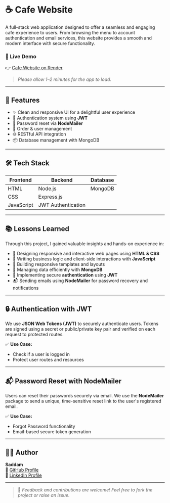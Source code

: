 
# ☕ Cafe Website

A full-stack web application designed to offer a seamless and engaging cafe experience to users. From browsing the menu to account authentication and email services, this website provides a smooth and modern interface with secure functionality.

### 🔗 Live Demo  
👉 [Cafe Website on Render](https://cafe-website-4src.onrender.com)  
> _Please allow 1–2 minutes for the app to load._

---

## 🚀 Features

- ✨ Clean and responsive UI for a delightful user experience  
- 🔐 Authentication system using **JWT**  
- 📧 Password reset via **NodeMailer**  
- 🧾 Order & user management  
- 🌐 RESTful API integration  
- 📦 Database management with MongoDB  

---

## 🛠️ Tech Stack

| Frontend | Backend | Database |
|----------|---------|----------|
| HTML     | Node.js | MongoDB  |
| CSS      | Express.js |       |
| JavaScript | JWT Authentication |       |

---

## 📚 Lessons Learned

Through this project, I gained valuable insights and hands-on experience in:

- 🎨 Designing responsive and interactive web pages using **HTML & CSS**
- 🧠 Writing business logic and client-side interactions with **JavaScript**
- 📱 Building responsive templates and layouts
- 💾 Managing data efficiently with **MongoDB**
- 🔐 Implementing secure **authentication** using **JWT**
- 📬 Sending emails using **NodeMailer** for password recovery and notifications

---

## 🔒 Authentication with JWT

We use **JSON Web Tokens (JWT)** to securely authenticate users. Tokens are signed using a secret or public/private key pair and verified on each request to protected routes.

✅ **Use Case:**  
- Check if a user is logged in  
- Protect user routes and resources  

---

## 📬 Password Reset with NodeMailer

Users can reset their passwords securely via email. We use the **NodeMailer** package to send a unique, time-sensitive reset link to the user's registered email.

✅ **Use Case:**  
- Forgot Password functionality  
- Email-based secure token generation  

---

## 👨‍💻 Author

**Saddam**  
🔗 [GitHub Profile](https://github.com/work-saddam)  
🔗 [LinkedIn Profile](https://linkedin.com/in/saddam-hussein786)


---

> 🌟 _Feedback and contributions are welcome! Feel free to fork the project or raise an issue._
